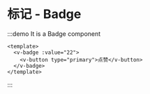 # 标记 - Badge

:::demo It is a Badge component

```vue
<template>
  <v-badge :value="22">
    <v-button type="primary">点赞</v-button>
  </v-badge>
</template>
```

:::

